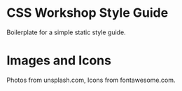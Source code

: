 # CSS Workshop Style Guide
Boilerplate for a simple static style guide.

# Images and Icons
Photos from unsplash.com, Icons from fontawesome.com.